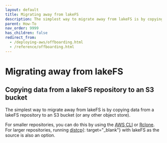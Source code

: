 ```yaml
---
layout: default
title: Migrating away from lakeFS
description: The simplest way to migrate away from lakeFS is by copying data from a lakeFS repository to an S3 bucket.
parent: How-To
nav_order: 9999
has_children: false
redirect_from: 
  - /deploying-aws/offboarding.html
  - /reference/offboarding.html
---
```


# Migrating away from lakeFS

## Copying data from a lakeFS repository to an S3 bucket

The simplest way to migrate away from lakeFS is by copying data from a lakeFS repository to an S3 bucket
(or any other object store).

For smaller repositories, you can do this by using the [AWS CLI](../integrations/aws_cli.md) or [Rclone](../howto/copying.md#using-rclone).
For larger repositories, running [distcp](https://hadoop.apache.org/docs/current/hadoop-distcp/DistCp.html){: target="_blank"} with lakeFS as the source is also an option.

